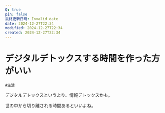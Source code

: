 ```yaml
---
Q: true
pin: false
最終更新日時: Invalid date
date: 2024-12-27T22:34
modified: 2024-12-27T22:34
created: 2024-12-27T22:34
---
```

# デジタルデトックスする時間を作った方がいい

`#生活`

デジタルデトックスというより、情報デトックスかも。

世の中から切り離される時間あるといいよね。